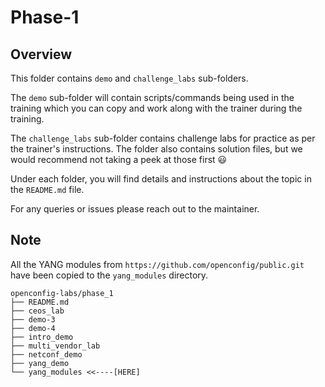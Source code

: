 # Phase-1

## Overview

This folder contains `demo` and `challenge_labs` sub-folders.

The `demo` sub-folder will contain scripts/commands being used in the training which you can copy and work along with the trainer during the training.

The `challenge_labs` sub-folder contains challenge labs for practice as per the trainer's instructions. The folder also contains solution files, but we would recommend not taking a peek at those first :smiley:

Under each folder, you will find details and instructions about the topic in the `README.md` file.

For any queries or issues please reach out to the maintainer.

## Note

All the YANG modules from `https://github.com/openconfig/public.git` have been copied to the `yang_modules` directory.

```shell
openconfig-labs/phase_1
├── README.md
├── ceos_lab
├── demo-3
├── demo-4
├── intro_demo
├── multi_vendor_lab
├── netconf_demo
├── yang_demo
└── yang_modules <<----[HERE]
```
